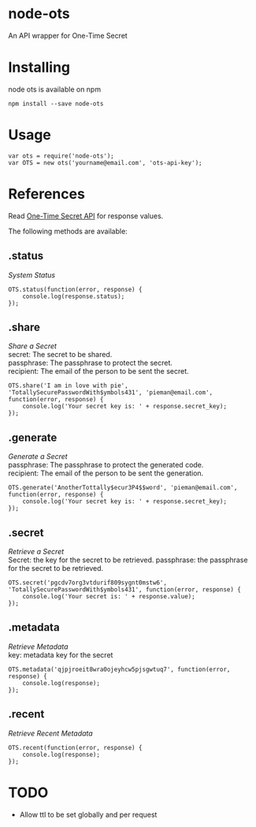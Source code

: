 # node-ots
An API wrapper for One-Time Secret

# Installing

node ots is available on npm
```
npm install --save node-ots
```

# Usage
```
var ots = require('node-ots');
var OTS = new ots('yourname@email.com', 'ots-api-key');
```

# References
Read [One-Time Secret API](https://onetimesecret.com/docs/api/secrets) for response values.

The following methods are available:
## .status
_System Status_  
```
OTS.status(function(error, response) {
    console.log(response.status);
});
```
## .share
_Share a Secret_  
secret: The secret to be shared.  
passphrase: The passphrase to protect the secret.  
recipient: The email of the person to be sent the secret.  
```
OTS.share('I am in love with pie', 'TotallySecurePasswordWith$ymbols431', 'pieman@email.com', function(error, response) {
    console.log('Your secret key is: ' + response.secret_key);
});
```
## .generate
_Generate a Secret_  
passphrase: The passphrase to protect the generated code.  
recipient: The email of the person to be sent the generation.  
```
OTS.generate('AnotherTottally$ecur3P4$$word', 'pieman@email.com', function(error, response) {
    console.log('Your secret key is: ' + response.secret_key);
});
```

## .secret
_Retrieve a Secret_  
Secret: the key for the secret to be retrieved.
passphrase: the passphrase for the secret to be retrieved.
```
OTS.secret('pgcdv7org3vtdurif809sygnt0mstw6', 'TotallySecurePasswordWith$ymbols431', function(error, response) { 
    console.log('Your secret is: ' + response.value);
});
```

## .metadata 
_Retrieve Metadata_  
key: metadata key for the secret
```
OTS.metadata('qjpjroeit8wra0ojeyhcw5pjsgwtuq7', function(error, response) {
    console.log(response);
});
```

## .recent
_Retrieve Recent Metadata_  
```
OTS.recent(function(error, response) {
    console.log(response);
});
```

# TODO
- Allow ttl to be set globally and per request
